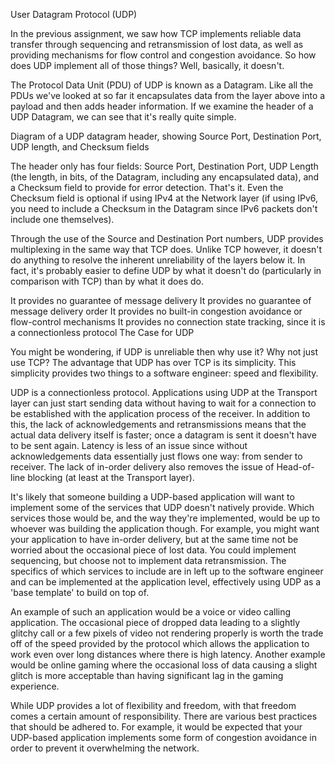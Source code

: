 User Datagram Protocol (UDP)

In the previous assignment, we saw how TCP implements reliable data transfer through sequencing and retransmission of lost data, as well as providing mechanisms for flow control and congestion avoidance. So how does UDP implement all of those things? Well, basically, it doesn't.

The Protocol Data Unit (PDU) of UDP is known as a Datagram. Like all the PDUs we've looked at so far it encapsulates data from the layer above into a payload and then adds header information. If we examine the header of a UDP Datagram, we can see that it's really quite simple.

Diagram of a UDP datagram header, showing Source Port, Destination Port, UDP length, and Checksum fields

The header only has four fields: Source Port, Destination Port, UDP Length (the length, in bits, of the Datagram, including any encapsulated data), and a Checksum field to provide for error detection. That's it. Even the Checksum field is optional if using IPv4 at the Network layer (if using IPv6, you need to include a Checksum in the Datagram since IPv6 packets don't include one themselves).

Through the use of the Source and Destination Port numbers, UDP provides multiplexing in the same way that TCP does. Unlike TCP however, it doesn't do anything to resolve the inherent unreliability of the layers below it. In fact, it's probably easier to define UDP by what it doesn't do (particularly in comparison with TCP) than by what it does do.

It provides no guarantee of message delivery
It provides no guarantee of message delivery order
It provides no built-in congestion avoidance or flow-control mechanisms
It provides no connection state tracking, since it is a connectionless protocol
The Case for UDP

You might be wondering, if UDP is unreliable then why use it? Why not just use TCP? The advantage that UDP has over TCP is its simplicity. This simplicity provides two things to a software engineer: speed and flexibility.

UDP is a connectionless protocol. Applications using UDP at the Transport layer can just start sending data without having to wait for a connection to be established with the application process of the receiver. In addition to this, the lack of acknowledgements and retransmissions means that the actual data delivery itself is faster; once a datagram is sent it doesn't have to be sent again. Latency is less of an issue since without acknowledgements data essentially just flows one way: from sender to receiver. The lack of in-order delivery also removes the issue of Head-of-line blocking (at least at the Transport layer).

It's likely that someone building a UDP-based application will want to implement some of the services that UDP doesn't natively provide. Which services those would be, and the way they're implemented, would be up to whoever was building the application though. For example, you might want your application to have in-order delivery, but at the same time not be worried about the occasional piece of lost data. You could implement sequencing, but choose not to implement data retransmission. The specifics of which services to include are in left up to the software engineer and can be implemented at the application level, effectively using UDP as a 'base template' to build on top of.

An example of such an application would be a voice or video calling application. The occasional piece of dropped data leading to a slightly glitchy call or a few pixels of video not rendering properly is worth the trade off of the speed provided by the protocol which allows the application to work even over long distances where there is high latency. Another example would be online gaming where the occasional loss of data causing a slight glitch is more acceptable than having significant lag in the gaming experience.

While UDP provides a lot of flexibility and freedom, with that freedom comes a certain amount of responsibility. There are various best practices that should be adhered to. For example, it would be expected that your UDP-based application implements some form of congestion avoidance in order to prevent it overwhelming the network.
